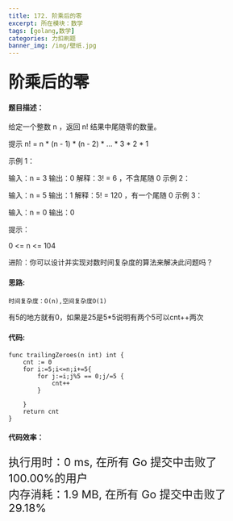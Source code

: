 ```yaml
---
title: 172. 阶乘后的零
excerpt: 所在模块：数学
tags: [golang,数学]
categories: 力扣刷题
banner_img: /img/壁纸.jpg
---
```


### <font size=6px>阶乘后的零</font>

#### 题目描述：

给定一个整数 n ，返回 n! 结果中尾随零的数量。

提示 n! = n * (n - 1) * (n - 2) * ... * 3 * 2 * 1

 

示例 1：

输入：n = 3
输出：0
解释：3! = 6 ，不含尾随 0
示例 2：

输入：n = 5
输出：1
解释：5! = 120 ，有一个尾随 0
示例 3：

输入：n = 0
输出：0


提示：

0 <= n <= 104


进阶：你可以设计并实现对数时间复杂度的算法来解决此问题吗？

#### 思路:

```
时间复杂度：O(n),空间复杂度O(1)
```

有5的地方就有0，如果是25是5*5说明有两个5可以cnt++两次

#### 代码:

```golang
func trailingZeroes(n int) int {
    cnt := 0
    for i:=5;i<=n;i+=5{
        for j:=i;j%5 == 0;j/=5 {
            cnt++
        }
        
    }
    return cnt
}
```

#### 代码效率：

<p class="note note-primary"; style="font-size:22px">
   执行用时：0 ms, 在所有 Go 提交中击败了100.00%的用户<br>
   内存消耗：1.9 MB, 在所有 Go 提交中击败了29.18%
</p>

